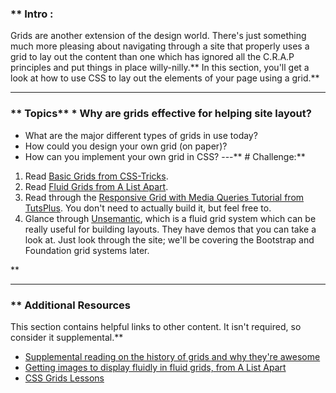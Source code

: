 ### ** Intro :
>
Grids are another extension of the design world.  There's just something much more pleasing about navigating through a site that properly uses a grid to lay out the content than one which has ignored all the C.R.A.P principles and put things in place willy-nilly.** In this section, you'll get a look at how to use CSS to lay out the elements of your page using a grid.** 

---


### ** Topics** * Why are grids effective for helping site layout?
* What are the major different types of grids in use today?
* How could you design your own grid (on paper)?
* How can you implement your own grid in CSS?
---** # Challenge:** <div class="lesson-content__panel" markdown="1">
1. Read [Basic Grids from CSS-Tricks](http://css-tricks.com/dont-overthink-it-grids/).
2. Read [Fluid Grids from A List Apart](http://alistapart.com/article/fluidgrids).
3. Read through the [Responsive Grid with Media Queries Tutorial from TutsPlus](http://webdesign.tutsplus.com/tutorials/a-basic-responsive-grid-plus-handy-css3-media-query-reporter--webdesign-5121).  You don't need to actually build it, but feel free to.
4. Glance through [Unsemantic](https://unsemantic.com), which is a fluid grid system which can be really useful for building layouts. They have demos that you can take a look at. Just look through the site; we'll be covering the Bootstrap and Foundation grid systems later.
</div>** 

---


### ** Additional Resources
This section contains helpful links to other content. It isn't required, so consider it supplemental.** 

* [Supplemental reading on the history of grids and why they're awesome](https://web.archive.org/web/20130906170258/http://www.subtraction.com/pics/0703/grids_are_good.pdf)
* [Getting images to display fluidly in fluid grids, from A List Apart](http://alistapart.com/article/fluid-images)
* [CSS Grids Lessons](https://hackdesign.org/lessons/32)
